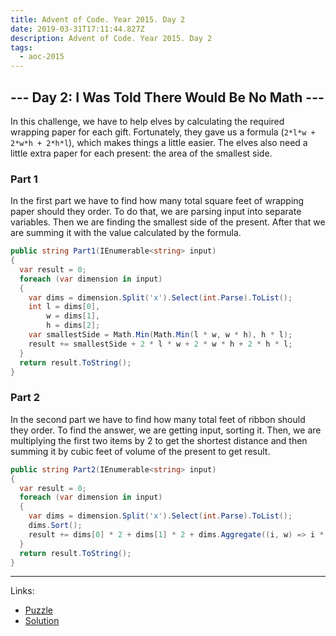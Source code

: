 ```yaml
---
title: Advent of Code. Year 2015. Day 2
date: 2019-03-31T17:11:44.827Z
description: Advent of Code. Year 2015. Day 2
tags:
  - aoc-2015
---
```

## --- Day 2: I Was Told There Would Be No Math ---

In this challenge, we have to help elves by calculating the required wrapping paper for each gift. Fortunately, they gave us a formula (`2*l*w + 2*w*h + 2*h*l`), which makes things a little easier. The elves also need a little extra paper for each present: the area of the smallest side.

### Part 1

In the first part we have to find how many total square feet of wrapping paper should they order. To do that, we are parsing input into separate variables. Then we are finding the smallest side of the present. After that we are summing it with the value calculated by the formula.

```csharp
public string Part1(IEnumerable<string> input)
{
  var result = 0;
  foreach (var dimension in input)
  {
    var dims = dimension.Split('x').Select(int.Parse).ToList();
    int l = dims[0],
        w = dims[1],
        h = dims[2];
    var smallestSide = Math.Min(Math.Min(l * w, w * h), h * l);
    result += smallestSide + 2 * l * w + 2 * w * h + 2 * h * l;
  }
  return result.ToString();
}
```

### Part 2

In the second part we have to find how many total feet of ribbon should they order. To find the answer, we are getting input, sorting it. Then, we are multiplying the first two items by 2 to get the shortest distance and then summing it by cubic feet of volume of the present to get result.

```csharp
public string Part2(IEnumerable<string> input)
{
  var result = 0;
  foreach (var dimension in input)
  {
    var dims = dimension.Split('x').Select(int.Parse).ToList();
    dims.Sort();
    result += dims[0] * 2 + dims[1] * 2 + dims.Aggregate((i, w) => i * w);
  }
  return result.ToString();
}
```

---
Links:
* [Puzzle](https://adventofcode.com/2015/day/2)
* [Solution](https://github.com/PDmatrix/advent-of-code/tree/master/CSharp/Solutions/2015/2)
